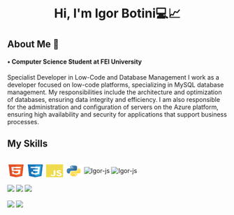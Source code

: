    <h1 align="center"> Hi, I'm Igor Botini💻📈</h1>

## About Me :wave:

<h4>• Computer Science Student at FEI University</h4>
Specialist Developer in Low-Code and Database Management
I work as a developer focused on low-code platforms, specializing in MySQL database management. My responsibilities include the architecture and optimization of databases, ensuring data integrity and efficiency. I am also responsible for the administration and configuration of servers on the Azure platform, ensuring high availability and security for applications that support business processes.


 ## My Skills

<div style="display: inline_block"><br>
   <img align="center" alt="Igor-HTML" height="30" width="40" src="https://raw.githubusercontent.com/devicons/devicon/master/icons/html5/html5-original.svg">
   <img align="center" alt="Igor-CSS" height="30" width="40" src="https://raw.githubusercontent.com/devicons/devicon/master/icons/css3/css3-original.svg">
  <img align="center" alt="Igor-Js" height="30" width="40" src="https://raw.githubusercontent.com/devicons/devicon/master/icons/javascript/javascript-plain.svg">
  <img align="center" alt="Igor-Python" height="30" width="40" src="https://raw.githubusercontent.com/devicons/devicon/master/icons/python/python-original.svg">
  <img align="center" alt="Igor-js" height="30" width="40" src="https://cdn.jsdelivr.net/gh/devicons/devicon@latest/icons/nodejs/nodejs-plain-wordmark.svg">
  <img align="center" alt="Igor-js" height="30" width="40" src="https://cdn.jsdelivr.net/gh/devicons/devicon@latest/icons/git/git-plain.svg">
  
</div>
<br>
 
<div> 
  <a href="https://instagram.com/Igor_Botini" target="_blank"><img src="https://img.shields.io/badge/-Instagram-%23E4405F?style=for-the-badge&logo=instagram&logoColor=white" target="blank"></a>
  <a href = "https://www.linkedin.com/in/igor-botini-da-silva-1726652ba/"><img src="https://img.shields.io/badge/LinkedIn-0077B5?style=for-the-badge&logo=linkedin&logoColor=white" target="blank"></a>
  <a href = "mailto:igorbotinii@gmail.com"><img src="https://img.shields.io/badge/-Gmail-%23333?style=for-the-badge&logo=gmail&logoColor=white" target="_blank"></a>
</div>
<div style="display: inline_block"><br>
  <img height="160cm" src="https://github-readme-stats.vercel.app/api?username=IgorBotinii&show_icons=false&theme=dracula">
  <img height="160cm" src="https://github-readme-stats.vercel.app/api/top-langs/?username=IgorBotinii&theme=dracula">
</div>


